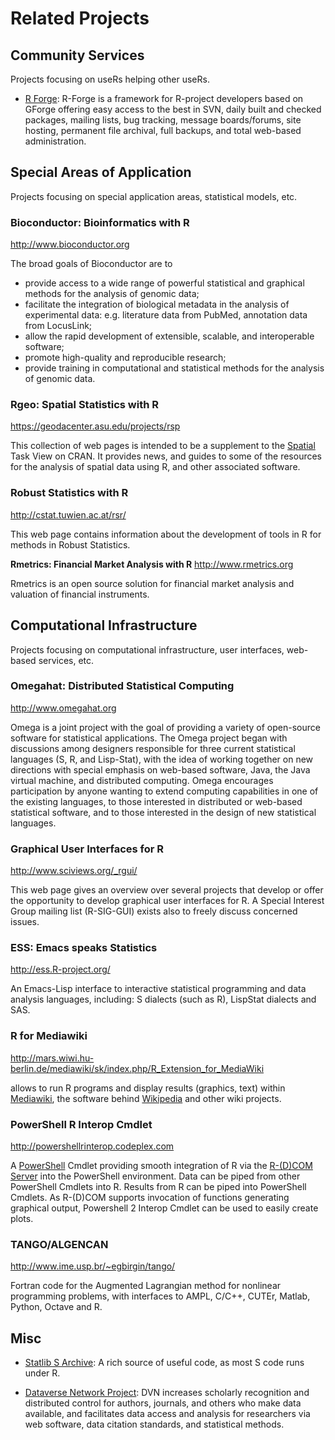# Related Projects

## Community Services

Projects focusing on useRs helping other useRs.

* [R Forge](http://R-forge.R-project.org): R-Forge is a framework for R-project 
  developers based on GForge offering easy access to the best in SVN, daily built 
  and checked packages, mailing lists, bug tracking, message boards/forums, site 
  hosting, permanent file archival, full backups, and total web-based
  administration.

## Special Areas of Application

Projects focusing on special application areas, statistical models, etc.

### Bioconductor: Bioinformatics with R
<http://www.bioconductor.org>

The broad goals of Bioconductor are to

-   provide access to a wide range of powerful statistical and graphical methods for the analysis of genomic data;
-   facilitate the integration of biological metadata in the analysis of experimental data: e.g. literature data from PubMed, annotation data from LocusLink;
-   allow the rapid development of extensible, scalable, and interoperable software;
-   promote high-quality and reproducible research;
-   provide training in computational and statistical methods for the analysis of genomic data.

### Rgeo: Spatial Statistics with R
<https://geodacenter.asu.edu/projects/rsp>

This collection of web pages is intended to be a supplement to the [Spatial](http://cran.r-project.org/view=Spatial) Task View on CRAN. It provides news, and guides to some of the resources for the analysis of spatial data using R, and other associated software.

### Robust Statistics with R
<http://cstat.tuwien.ac.at/rsr/>

This web page contains information about the development of tools in R for methods in Robust Statistics.

**Rmetrics: Financial Market Analysis with R**
<http://www.rmetrics.org>

Rmetrics is an open source solution for financial market analysis and valuation of financial instruments.

## Computational Infrastructure

Projects focusing on computational infrastructure, user interfaces, web-based services, etc.

### Omegahat: Distributed Statistical Computing
<http://www.omegahat.org>

Omega is a joint project with the goal of providing a variety of open-source software for statistical applications. The Omega project began with discussions among designers responsible for three current statistical languages (S, R, and Lisp-Stat), with the idea of working together on new directions with special emphasis on web-based software, Java, the Java virtual machine, and distributed computing. Omega encourages participation by anyone wanting to extend computing capabilities in one of the existing languages, to those interested in distributed or web-based statistical software, and to those interested in the design of new statistical languages.

### Graphical User Interfaces for R
<http://www.sciviews.org/_rgui/>

This web page gives an overview over several projects that develop or offer the opportunity to develop graphical user interfaces for R. A Special Interest Group mailing list (R-SIG-GUI) exists also to freely discuss concerned issues.

### ESS: Emacs speaks Statistics
<http://ess.R-project.org/>

An Emacs-Lisp interface to interactive statistical programming and data analysis languages, including: S dialects (such as R), LispStat dialects and SAS.

### R for Mediawiki 
<http://mars.wiwi.hu-berlin.de/mediawiki/sk/index.php/R_Extension_for_MediaWiki>

allows to run R programs and display results (graphics, text) within [Mediawiki](http://www.mediawiki.org), the software behind [Wikipedia](http://www.wikipedia.org) and other wiki projects.

### PowerShell R Interop Cmdlet
<http://powershellrinterop.codeplex.com>

A [PowerShell](http://www.microsoft.com/windowsserver2003/technologies/management/powershell/default.mspx) Cmdlet providing smooth integration of R via the [R-(D)COM Server](http://www.sciviews.org/_rgui/projects/RDcom.html) into the PowerShell environment. Data can be piped from other PowerShell Cmdlets into R. Results from R can be piped into PowerShell Cmdlets. As R-(D)COM supports invocation of functions generating graphical output, Powershell 2 Interop Cmdlet can be used to easily create plots.

### TANGO/ALGENCAN
<http://www.ime.usp.br/~egbirgin/tango/>

Fortran code for the Augmented Lagrangian method for nonlinear programming problems, with interfaces to AMPL, C/C++, CUTEr, Matlab, Python, Octave and R.

## Misc

* [Statlib S Archive](http://lib.stat.cmu.edu/S/): A rich source of useful 
  code, as most S code runs under R.

* [Dataverse Network Project](http://thedata.org/): DVN increases scholarly 
  recognition and distributed control for authors, journals, and others who 
  make data available, and facilitates data access and analysis for researchers
  via web software, data citation standards, and statistical methods.
